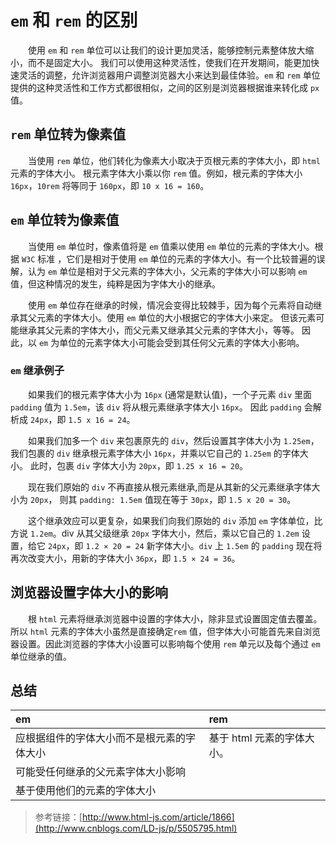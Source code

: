 # `em` 和 `rem` 的区别

&emsp;&emsp;使用 `em` 和 `rem` 单位可以让我们的设计更加灵活，能够控制元素整体放大缩小，而不是固定大小。 我们可以使用这种灵活性，使我们在开发期间，能更加快速灵活的调整，允许浏览器用户调整浏览器大小来达到最佳体验。`em` 和 `rem` 单位提供的这种灵活性和工作方式都很相似，之间的区别是浏览器根据谁来转化成 `px` 值。

## `rem` 单位转为像素值

&emsp;&emsp;当使用 `rem` 单位，他们转化为像素大小取决于页根元素的字体大小，即 `html` 元素的字体大小。 根元素字体大小乘以你 `rem` 值。例如，根元素的字体大小 `16px`，`10rem` 将等同于 `160px`，即 `10 x 16 = 160`。

## `em` 单位转为像素值

&emsp;&emsp;当使用 `em` 单位时，像素值将是 `em` 值乘以使用 `em` 单位的元素的字体大小。根据 `W3C` 标准 ，它们是相对于使用 `em` 单位的元素的字体大小。有一个比较普遍的误解，认为 `em` 单位是相对于父元素的字体大小，父元素的字体大小可以影响 `em` 值，但这种情况的发生，纯粹是因为字体大小的继承。

&emsp;&emsp;使用 `em` 单位存在继承的时候，情况会变得比较棘手，因为每个元素将自动继承其父元素的字体大小。使用 `em` 单位的大小根据它的字体大小来定。 但该元素可能继承其父元素的字体大小，而父元素又继承其父元素的字体大小，等等。 因此，以 `em` 为单位的元素字体大小可能会受到其任何父元素的字体大小影响。

### `em` 继承例子

&emsp;&emsp;如果我们的根元素字体大小为 `16px` (通常是默认值)，一个子元素 `div` 里面 `padding` 值为 `1.5em`，该 `div` 将从根元素继承字体大小 `16px`。 因此 `padding` 会解析成 `24px`，即 `1.5 x 16 = 24`。

&emsp;&emsp;如果我们加多一个 `div` 来包裹原先的 `div`，然后设置其字体大小为 `1.25em`，我们包裹的 `div` 继承根元素字体大小 `16px`，并乘以它自己的 `1.25em` 的字体大小。 此时，包裹 `div` 字体大小为 `20px`，即 `1.25 x 16 = 20`。

&emsp;&emsp;现在我们原始的 `div` 不再直接从根元素继承,而是从其新的父元素继承字体大小为 `20px`， 则其 `padding: 1.5em` 值现在等于 `30px`，即 `1.5 x 20 = 30`。

&emsp;&emsp;这个继承效应可以更复杂，如果我们向我们原始的 `div` 添加 `em` 字体单位，比方说 `1.2em`。div 从其父级继承 `20px` 字体大小，然后，乘以它自己的 `1.2em` 设置，给它 `24px`，即 `1.2 × 20 = 24` 新字体大小。`div` 上 `1.5em` 的 `padding` 现在将再次改变大小，用新的字体大小 `36px`，即 `1.5 × 24 = 36`。

## 浏览器设置字体大小的影响

&emsp;&emsp;根 `html` 元素将继承浏览器中设置的字体大小，除非显式设置固定值去覆盖。所以 `html` 元素的字体大小虽然是直接确定`rem` 值，但字体大小可能首先来自浏览器设置。因此浏览器的字体大小设置可以影响每个使用 `rem` 单元以及每个通过 `em` 单位继承的值。

## 总结

| em                                         | rem                        |
| :----------------------------------------- | :------------------------- |
| 应根据组件的字体大小而不是根元素的字体大小 | 基于 html 元素的字体大小。 |
| 可能受任何继承的父元素字体大小影响         |
| 基于使用他们的元素的字体大小               |

> 参考链接：[http://www.html-js.com/article/1866](http://www.cnblogs.com/LD-js/p/5505795.html)
